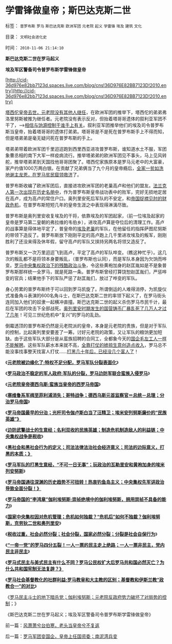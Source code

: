 # 学雷锋做皇帝；斯巴达克斯二世

标签： `普罗布斯` `罗马` `斯巴达克斯` `欧洲军团` `元老院` `起义` `学雷锋` `埃及` `建筑` `文化` 

目录： `文明社会进化史`

时间： `2010-11-06 21:14:10`

**斯巴达克斯二世在罗马起义**

**埃及军区警备司令普罗布斯学雷锋做皇帝**

[http://cid-36d976e82bb7123d.spaces.live.com/blog/cns!36D976E82BB7123D!2010.entry](http://cid-36d976e82bb7123d.spaces.live.com/blog/cns!36D976E82BB7123D!2010.entry)

[塔西佗皇帝去世，元老院没有其他人继任](../../../2010/11/5/风萧萧兮台伯寒，老头当皇帝兮不复返.md)，在欧洲军团的推举下，塔西佗的弟弟弗洛里努斯被推为继任者。元老院没有表示反对，但抬着塔哥哥遗体的叙利亚军团不干了，——>[相信与饷源控制于谁手上有关](../../../2010/9/28/特权不足分配，罗马军队分裂.md)。叙利亚军团推举他们的埃及司令普罗布斯当皇帝，抬着塔哥哥的遗体打弟弟。塔哥哥是不是死在普罗布斯手上不得而知，但是塔弟弟是毫无疑问死在普罗布斯的手上。

塔弟弟带着欧洲军团千里迢迢跑到西里西亚进攻普罗布斯，谁知道水土不服，军团象曹丞相的南下大军一样疫病流行。推举塔弟弟的欧洲军团见不事头，马上见风转舵，推举塔弟弟到天国找他哥哥团聚了。塔西佗家族原本是罗马元老中的大富豪，家产约值1000万两白银。在贡献了兄弟俩当了九个月的皇帝瘾后，[全家一贫如洗地谢主龙恩，在罗马贫民窟领救济](../../../2010/8/29/中央集权令罗马“独”亦裂不独也分裂.md)了。

普罗布斯收编了欧洲军团后，直接进攻欧洲军团的老巢高卢和他们的盟友。[法兰克人第一次出现在历史名册中](../../../2010/5/24/法兰克人的帝国从来没有存在过.md)，作为普罗布斯皇帝战功表中的败军，完好无损地定居在高卢，成为高卢的常住户口。奥列里安死后军队的不安定，和[帝国捉襟见肘的财政危机](../../../2010/8/20/财政危机！康茂多错了！死了！成了昏君了！.md)，在普罗布斯短短几年的皇帝生涯之中表现得淋漓尽致。

普罗布斯是奥列里安收复埃及的干将，依靠埃及的军团起家，（前一位埃及起家的皇帝是罗马第二皇朝的弗拉维的韦伯乡），进攻高卢算是夺位后的清理工作。高卢的战事算是得体地平定了，普皇帝的[埃及老巢](../../../2010/5/25/西方国家第一个东方殖民地，亚历山大里亚.md)的军队，在他留任的指挥萨图尼努斯的带领下造反了。普罗布斯放下刚刚平定的高卢跑上几千里进攻埃及的叛军，刚刚胜利了还没来得及休年假，留守高卢的军队又挟持另两名将领又造反了。

普罗布斯又一次万里迢迢飞到高卢，平定了高卢的军队哗变。（瞧这种忙乎）。这几次的叛乱都不是将领本身要叛乱，（普罗布斯也认同），而是军队本身因为欠饷而哗变。[罗马中央集权政治下的残酷政治斗争](../../../2010/9/4/政治斗争的残酷与帝国集权成正比.md)，令这些黄袍加身的赵匡胤如是不是象普罗布斯那样统一全罗马，就是死路一条。普罗布斯曾经打算饶恕赵匡胤们，严惩哗变的官兵；结果他手下的军队严惩了赵匡胤们，放过了哗变的军队。

身心劳累的普罗布斯终于可以回到罗马凯旋了。所谓倒运的人难得消停，为凯旋仪式准备角斗表演的600名角斗士，在斯巴达克斯二世的率领下起义了，在罗马街头连同加入他们的奴隶一起横冲直撞。斯巴达克斯二世的起义杀伤罗马市民千计，最后在军团的攻击下全部战死。[奥列里安时期发生的国营铸币厂暴乱死了几万人才过了几年](../../../2010/10/5/税收过重，社会必然分裂;罗马帝国因重税覆灭.md)！可见三世纪危机中“复兴”的罗马的乱劲。

倒霉透顶的普罗布斯仍然是元老院派的皇帝，本身是元老院的贵族，但是对于军队的控制，比起奥列里安要差了一筹。讨好元老院的政策，又让军队的粮饷更加短缺。由于这些军队大部分是从蛮族招聘的合同工，全都象今天的[国企毛左工人一样不能解聘](../../../2009/8/11/改革攻坚的雷区，坚在那里？危险在那里？.md)。这些军队薪水本来就不高，[全靠打仗的掳掠生意创造点收入](../../../2010/10/4/罗马军队的打黑生意“不可一日无事”.md)，罗马总不能没事找事整天找富人打仗……[打黑几十年后，已经没几个富人了](../../../2010/8/25/公私不分是制造暴君的制度.md)！

《[**元老院被边缘化了;特权不足分配，罗马军队分裂表面化**](../../../2010/9/28/特权不足分配，罗马军队分裂.md)》

《[**罗马政治不稳定的军人政府;军队的分裂，罗马边防军联合蛮族入侵罗马**](../../../2010/9/28/不稳定的军人政府;罗马边防军联合蛮族入侵罗马.md)》

《[**元老院皇帝德西乌斯;蛮族当皇帝的西罗马帝国**](../../../2010/9/28/元老院皇帝德西乌斯；西罗马帝国“没有灭亡”.md)》

《[**塞维鲁系军阀至菲利浦消失；哥特战争；德西乌斯元首监察官＝总统－总理；分治罗马帝国**](../../../2010/9/29/罗马“总统总理”政治体制改革.md)》

《[**罗马帝国最早的分治；光杆司令伽卢斯白当了汪精卫；埃米安列努斯廉价的“民族英雄”》**](../../../2010/9/29/罗马曲线救国的光杆司令汪精卫.md)

《[**边防武警战士的生意经；名利双收的民族英雄；制造危机制造敌人的利益链；中央集权战争是税收**](../../../2010/9/29/罗马边防武警战士的生意经;名利双收的民族英雄.md)》

《[**黑社会和黑社会行为的定义；司法法律法治社会经济意义；司法的边际意义，打黑的本质；》**](../../../2010/10/4/黑社会和黑社会行为和打黑的本质.md)

《[**罗马军队的打黑生意经，“不可一日无事”；玩政治的瓦勒里安和黄袍加身的埃米列安努斯**](../../../2010/10/4/罗马军队的打黑生意“不可一日无事”.md)》

《[**罗马帝国通往深渊的历史趋势不可扭转！热衷钓鱼岛主义；中央集权先军讲政治导致全面分裂！》**](../../../2010/10/4/罗马皇帝热衷钓鱼岛主义的原因.md)

《[**罗马帝国的“李鸿章”伽利埃努斯;崇祯绝境中的伽利埃努斯，拥用崇祯不具备的能力**](../../../2010/10/5/罗马帝国的“李鸿章”伽利埃努斯比崇祯优秀.md)》

《[**国家中央集权因对危机管理；危机如何独裁？“危机后”如何不独裁？伽利埃努斯，克劳狄二世和奥列里安**](../../../2010/10/5/危机中如何“独裁”，“危机后”如何不独裁？.md)》

《[**税收过重，社会必然分裂；社会分裂，国家必然分裂；分裂是社会自保行为**](../../../2010/10/5/税收过重，社会必然分裂;罗马帝国因重税覆灭.md)》

《[**“一帝一党”的罗马四分五裂！一人一票的民主走上绝路；一人一票非民主，党内民主非民主**](../../../2010/10/6/为祖国统一而“一帝专政”的罗马四分五裂！万劫不复！.md)》

《[**罗马式民主与美式民主有什么不同？罗马公民权扩大后罗马共和国必然灭亡？为什么共和国宪制无法复辟？》**](../../../2010/11/5/罗马与美式民主有何不同？公侯伯子男贵族何来？.md)

《[**罗马社会基督教化的社群利益;罗马教皇和大主教的区别；基督教和伊斯兰教“政教合一”的对比**](../../../2010/11/5/罗马教皇和大主教的区别;为什么基督教会自称代表了民主？.md)》

《[罗马民主斗士的地下暗杀党；伽利埃努斯；元老院反政府势力破坏了对局势的控制](../../../2010/11/5/风萧萧兮台伯寒，老头当皇帝兮不复返.md)；》

《斯巴达克斯二世在罗马起义；埃及军区警备司令普罗布斯学雷锋做皇帝》



前一篇：[风萧萧兮台伯寒，老头当皇帝兮不复返](../../../2010/11/5/风萧萧兮台伯寒，老头当皇帝兮不复返.md)

后一篇：[罗马军团变国企，皇帝上任国资委；南泥湾兵变](../../../2010/11/6/罗马军团变国企，皇帝上任国资委；南泥湾兵变.md)
